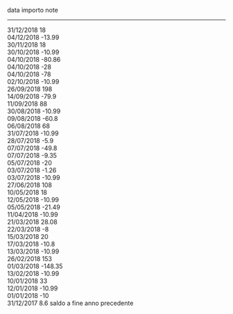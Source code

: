   data         importo   note
  ------------ --------- ------------------------------
  31/12/2018   18        
  04/12/2018   -13.99    
  30/11/2018   18        
  30/10/2018   -10.99    
  04/10/2018   -80.86    
  04/10/2018   -28       
  04/10/2018   -78       
  02/10/2018   -10.99    
  26/09/2018   198       
  14/09/2018   -79.9     
  11/09/2018   88        
  30/08/2018   -10.99    
  09/08/2018   -60.8     
  06/08/2018   68        
  31/07/2018   -10.99    
  28/07/2018   -5.9      
  07/07/2018   -49.8     
  07/07/2018   -9.35     
  05/07/2018   -20       
  03/07/2018   -1.26     
  03/07/2018   -10.99    
  27/06/2018   108       
  10/05/2018   18        
  12/05/2018   -10.99    
  05/05/2018   -21.49    
  11/04/2018   -10.99    
  21/03/2018   28.08     
  22/03/2018   -8        
  15/03/2018   20        
  17/03/2018   -10.8     
  13/03/2018   -10.99    
  26/02/2018   153       
  01/03/2018   -148.35   
  13/02/2018   -10.99    
  10/01/2018   33        
  12/01/2018   -10.99    
  01/01/2018   -10       
  31/12/2017   8.6       saldo a fine anno precedente
